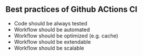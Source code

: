 ## Best practices of Github ACtions CI

- Code should be always tested
- Workflow should be automated
- Workflow should be optimized (e.g. cache)
- Workflow should be extendable
- Workflow should be scalable


